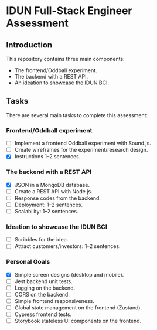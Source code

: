 # IDUN Full-Stack Engineer Assessment

## Introduction

This repository contains three main components:

- The frontend/Oddball experiment.
- The backend with a REST API.
- An ideation to showcase the IDUN BCI.

## Tasks

There are several main tasks to complete this assessment:

### Frontend/Oddball experiment

- [ ] Implement a frontend Oddball experiment with Sound.js.
- [ ] Create wireframes for the experiment/research design.
- [x] Instructions 1–2 sentences.

### The backend with a REST API

- [x] JSON in a MongoDB database.
- [ ] Create a REST API with Node.js.
- [ ] Response codes from the backend.
- [ ] Deployment: 1–2 sentences.
- [ ] Scalability: 1–2 sentences.

### Ideation to showcase the IDUN BCI

- [ ] Scribbles for the idea.
- [ ] Attract customers/investors: 1–2 sentences.

### Personal Goals

- [x] Simple screen designs (desktop and mobile).
- [ ] Jest backend unit tests.
- [ ] Logging on the backend.
- [ ] CORS on the backend.
- [ ] Simple frontend responsiveness.
- [ ] Global state management on the frontend (Zustand).
- [ ] Cypress frontend tests.
- [ ] Storybook stateless UI components on the frontend.
